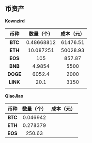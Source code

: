 ## 币资产

**Kownzird**


| **币种** | **数量（个）** | **成本（元）** |
| :-------------: | :------------: | :------------: |
| **BTC**  |   0.48668812   |    61476.51    |
| **ETH**  |   10.087251   |    50028.93    |
| **EOS**  |      105      |     857.87     |
| **BNB**  |   4.9854   |      5500      |
| **DOGE** |    6052.4    |       2000       |
| **LINK** |      20.1      |      3150      |
|          |                |                |



**QiaoJiao**

| **币种** | **数量（个）** | 成本（元） |
| :------: | :------------: | :--------: |
| **BTC**  |    0.046942    |            |
| **ETH**  |    0.278379    |            |
| **EOS**  |     250.63     |            |
